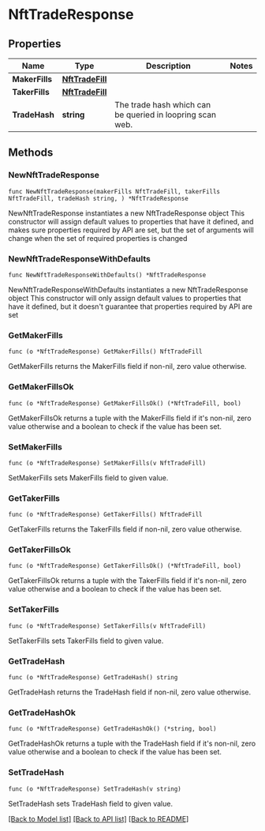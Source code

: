 # NftTradeResponse

## Properties

Name | Type | Description | Notes
------------ | ------------- | ------------- | -------------
**MakerFills** | [**NftTradeFill**](NftTradeFill.md) |  | 
**TakerFills** | [**NftTradeFill**](NftTradeFill.md) |  | 
**TradeHash** | **string** | The trade hash which can be queried in loopring scan web. | 

## Methods

### NewNftTradeResponse

`func NewNftTradeResponse(makerFills NftTradeFill, takerFills NftTradeFill, tradeHash string, ) *NftTradeResponse`

NewNftTradeResponse instantiates a new NftTradeResponse object
This constructor will assign default values to properties that have it defined,
and makes sure properties required by API are set, but the set of arguments
will change when the set of required properties is changed

### NewNftTradeResponseWithDefaults

`func NewNftTradeResponseWithDefaults() *NftTradeResponse`

NewNftTradeResponseWithDefaults instantiates a new NftTradeResponse object
This constructor will only assign default values to properties that have it defined,
but it doesn't guarantee that properties required by API are set

### GetMakerFills

`func (o *NftTradeResponse) GetMakerFills() NftTradeFill`

GetMakerFills returns the MakerFills field if non-nil, zero value otherwise.

### GetMakerFillsOk

`func (o *NftTradeResponse) GetMakerFillsOk() (*NftTradeFill, bool)`

GetMakerFillsOk returns a tuple with the MakerFills field if it's non-nil, zero value otherwise
and a boolean to check if the value has been set.

### SetMakerFills

`func (o *NftTradeResponse) SetMakerFills(v NftTradeFill)`

SetMakerFills sets MakerFills field to given value.


### GetTakerFills

`func (o *NftTradeResponse) GetTakerFills() NftTradeFill`

GetTakerFills returns the TakerFills field if non-nil, zero value otherwise.

### GetTakerFillsOk

`func (o *NftTradeResponse) GetTakerFillsOk() (*NftTradeFill, bool)`

GetTakerFillsOk returns a tuple with the TakerFills field if it's non-nil, zero value otherwise
and a boolean to check if the value has been set.

### SetTakerFills

`func (o *NftTradeResponse) SetTakerFills(v NftTradeFill)`

SetTakerFills sets TakerFills field to given value.


### GetTradeHash

`func (o *NftTradeResponse) GetTradeHash() string`

GetTradeHash returns the TradeHash field if non-nil, zero value otherwise.

### GetTradeHashOk

`func (o *NftTradeResponse) GetTradeHashOk() (*string, bool)`

GetTradeHashOk returns a tuple with the TradeHash field if it's non-nil, zero value otherwise
and a boolean to check if the value has been set.

### SetTradeHash

`func (o *NftTradeResponse) SetTradeHash(v string)`

SetTradeHash sets TradeHash field to given value.



[[Back to Model list]](../README.md#documentation-for-models) [[Back to API list]](../README.md#documentation-for-api-endpoints) [[Back to README]](../README.md)


